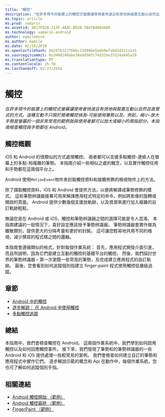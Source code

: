 ```yaml
---
title: "觸控"
description: "在許多現今的裝置上的觸控式螢幕讓使用者快速且有效地與裝置互動以自然且直覺式的方式。 這種互動不只限於簡單觸控偵測-可能使用筆勢以及。 例如，縮小-放大手勢是螢幕的一個非常常見的範例就與使用者都可以放大或縮小的兩指部分。本指南檢查觸控與手勢都在 Android。"
ms.topic: article
ms.prod: xamarin
ms.assetid: 4A17FD28-313F-4AAC-B82B-3847B4D64A88
ms.technology: xamarin-android
author: mgmclemore
ms.author: mamcle
ms.date: 02/16/2018
ms.openlocfilehash: 8a207b327706bc23d946e5ade0efabd3d321a1d1
ms.sourcegitcommit: 6cd40d190abe38edd50fc74331be15324a845a28
ms.translationtype: MT
ms.contentlocale: zh-TW
ms.lasthandoff: 02/27/2018
---
```

# <a name="touch"></a>觸控

_在許多現今的裝置上的觸控式螢幕讓使用者快速且有效地與裝置互動以自然且直覺式的方式。這種互動不只限於簡單觸控偵測-可能使用筆勢以及。例如，縮小-放大手勢是螢幕的一個非常常見的範例就與使用者都可以放大或縮小的兩指部分。本指南檢查觸控與手勢都在 Android。_

## <a name="touch-overview"></a>觸控概觀

iOS 和 Android 的很類似的方式處理觸控。 兩者都可以支援多點觸控-連絡人在螢幕上的多點-和複雜的筆勢。 本指南介紹一些相似之處的概念，以及實作觸控任用和手勢都在這兩個平台上。

Android 使用`MotionEvent`物件來封裝觸控資料和接聽修飾的檢視物件上的方法。

除了擷取觸控資料，iOS 和 Android 會提供方法，以便將解譯成筆勢修飾的模式。 這些筆勢辨識器接著可用來解譯應用程式特定的命令，例如將影像的旋轉或開啟的頁面。 Android 提供少數幾個支援放軌跡，以及資源來進行加入複雜的自訂軌跡輕鬆。

無論您是在 Android 或 iOS，觸控和筆勢辨識器之間的選擇可能是令人混淆。 本指南建議的一般情況下，喜好設定應該授予筆勢辨識器。 筆勢辨識器會實作做為離散類別，提供更大的分隔考量和更好的封裝。 這可讓您輕易地共用不同的檢視，減少撰寫的程式碼之間的邏輯。

本指南會遵循類似的格式，針對每個作業系統： 首先，應用程式開發介面引進，而且所說明，因為它們是建立互動的觸控的基礎平台的觸控。 然後，我們探討世界的筆勢辨識器 – 第一次瀏覽一些常見的筆勢，及完成建立應用程式的自訂軌跡。 最後，您會看到如何追蹤個別指建立 finger-paint 程式使用觸控低層級追蹤。

## <a name="sections"></a>章節

-  [Android 中的觸控](~/android/app-fundamentals/touch/android-touch-walkthrough.md)
-  [逐步解說： 在 Android 中使用觸控](~/android/app-fundamentals/touch/android-touch-walkthrough.md)
-  [多點觸控追蹤](touch-tracking.md)

## <a name="summary"></a>總結

本指南中，我們會檢查觸控在 Android。 這兩個作業系統中，我們學到如何啟用觸控以及如何回應觸控事件。 接下來，我們發現了筆勢和的筆勢辨識器的一些 Android 和 iOS 提供處理一些較常見的案例。 我們會檢查如何建立自訂的筆勢和應用程式中實作它們。 逐步解說示範的概念和 Api 在動作中，每個作業系統，您也可了解如何追蹤個別手指。



## <a name="related-links"></a>相關連結

- [Android 觸控開始 （範例）](https://developer.xamarin.com/samples/monodroid/ApplicationFundamentals/Touch_start)
- [Android 觸控最終 （範例）](https://developer.xamarin.com/samples/monodroid/ApplicationFundamentals/Touch_final)
- [FingerPaint （範例）](https://developer.xamarin.com/samples/monodroid/ApplicationFundamentals/FingerPaint)
